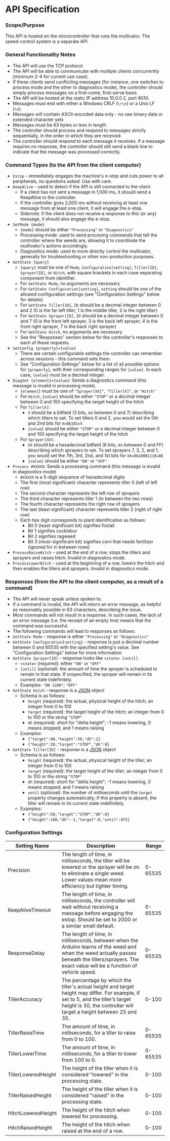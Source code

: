 # API Specification

### Scope/Purpose
This API is hosted on the microcontroller that runs the multivator. The speed-control system is a separate API.

### General Functionality Notes
* The API will use the TCP protocol.
* The API will be able to communicate with multiple clients concurrently (minimum 2-4 for current use case).
* If these clients send conflicting messages (for instance, one switches to process mode and the other to diagnostics mode), the controller should simply process messages on a first-come, first-serve basis
* The API will be hosted at the static IP address 10.0.0.2, port 8010.
* Messages must end with either a Windows CRLF (`\r\n`) or a Unix LF (`\n`).
* Messages will contiain ASCII-encoded data only - no raw binary data or extended character sets
* Messages must be 63 bytes or less in length.
* The controller should process and respond to messages strictly sequentially, in the order in which they are received.
* The controller should respond to each message it receives. If a message requires no response, the controller should still send a blank line to indicate that the message was processed correctly.

### Command Types (to the API from the client computer)
* `Estop` - immediately engages the machine's e-stop and cuts power to all peripherals, no questions asked. Use with care.
* `KeepAlive` - used to detect if the API is still connected to the client.
  * If a client has not sent a message in 1,000 ms, it should send a KeepAlive to the controller.
  * If the controller goes 2,000 ms without receiving at least one message from at least one client, it will engage the e-stop.
  * Sidenote: if the client does not receive a response to this (or any) message, it should also engage the e-stop.
* `SetMode {mode}`
  * `{mode}` should be either `"Processing"` or `"Diagnostics"`
  * Processing mode: used to send procesing commands that tell the controller where the weeds are, allowing it to coordinate the multivator's actions accordingly.
  * Diagnostics mode: used to more directly control the multivator, generally for troubleshooting or other non-production purposes.
* `GetState {query}`
  * `{query}` must be one of `Mode`, `Configuration[setting]`, `Tiller[ID]`, `Sprayer[ID]`, or `Hitch`, with square brackets in each case separating component from identifier.
  * For `GetState Mode`, no arguments are necessary
  * For `GetState Configuration[setting]`, `setting` should be one of the allowed configuration settings (see "Configuration Settings" below for details)
  * For `GetState Tiller[ID]`, `ID` should be a decimal integer between 0 and 2 (0 is the far left tiller, 1 is the middle tiller, 2 is the right tiller)
  * For `GetState Sprayer[ID]`, `ID` should be a decimal integer between 0 and 7 (0 is the front left sprayer, 3 is the back left sprayer, 4 is the front right sprayer, 7 is the back right sprayer)
  * For `GetState Hitch`, no arguments are necessary
  * See the "Responses" section below for the controller's responses to each of these requests.
* `SetConfig {property}={value}`
  * There are certain configurable settings the controller can remember across sessions - this command sets them.
  * See "Configuration Settings" below for a list of all possible options for `{property}`, with their corresponding ranges for `{value}`. In each case, `{value}` must be a decimal integer.
* `DiagSet {element}={value}`: Sends a diagnostics command (this message is invalid in processing mode).
  * `{element}` must be one of `"Sprayer[XX]"`, `"Tiller[X]"`, or `"Hitch"`
  * For `Hitch`, `{value}` should be either `"STOP"` or a decimal integer between 0 and 100 specifying the target height of the hitch
  * For `Tiller[X]`:
    * `X` should be a bitfield (3 bits, so between 0 and 7) describing which tillers to set. To set tillers 0 and 2, you would set the 0th and 2nd bits for `X=0b101=5`
    * `{value}` should be either `"STOP"` or a decimal integer between 0 and 100 specifying the target height of the hitch
  * For `Sprayer[XX]`:
    * `XX` should be a hexadecimal bitfield (8 bits, so between 0 and FF) describing which sprayers to set. To set sprayers 7, 3, 2, and 1, you would set the 7th, 3rd, 2nd, and 1st bits for `XX=0b10001110=8E`
    * `{value}` should be either `"ON"` or `"OFF"`
* `Process #XXXXX`: Sends a processing command (this message is invalid in diagnostics mode)
  * `#XXXXX` is a 5-digit sequence of hexadecimal digits
  * The first (most significant) character represents tiller 0 (left of left row)
  * The second character represents the left row of sprayers
  * The third character represents tiller 1 (in between the two rows)
  * The fourth character represents the right row of sprayers
  * The last (least significant) character represents tiller 2 (right of right row)
  * Each hex digit corresponds to plant identification as follows:
    * Bit 0 (least-significant bit) signifies foxtail
    * Bit 1 signifies cocklebur
    * Bit 2 signifies ragweed
    * Bit 3 (most-significant bit) signifies corn that needs fertilizer (ignored for in between rows)
* `ProcessRaiseHitch` - used at the end of a row; stops the tillers and sprayers and raises hitch. Invalid in diagnostics mode.
* `ProcessLowerHitch` - used at the beginning of a row; lowers the hitch and then enables the tillers and sprayers. Invalid in diagnostics mode.

### Responses (from the API to the client computer, as a result of a command)
* The API will never speak unless spoken to.
* If a command is invalid, the API will return an error message, as helpful as reasonably possible in 63 characters, describing the issue.
* Most commands will not result in a response. In such cases, the lack of an error message (i.e. the receipt of an empty line) means that the command was successful.
* The following commands will lead to responses as follows:
* `GetState Mode` - response is either `"Processing"` or `"Diagnostics"`
* `GetState Configuration[setting]` - response is just a decimal number between 0 and 65535 with the specified setting's value. See "Configuration Settings" below for more information
* `GetState Sprayer[ID]` - response looks like `<state> [until]`.
  * `<state>` (required): either `"ON"` or `"OFF"`
  * `[until]` (optional): the amount of time the sprayer is scheduled to remain in that state. If unspecified, the sprayer will remain in its current state indefinitely.
  * Examples: `"ON 1200"`; `"OFF"`
* `GetState Hitch` - response is a [JSON](www.json.org) object
  * Schema is as follows:
    * `height` (required): the actual, physical height of the hitch; an integer from 0 to 100
    * `target` (required): the target height of the hitch; an integer from 0 to 100 or the string `"STOP"`
    * `dh` (required): short for "delta height"; -1 means lowering, 0 means stopped, and 1 means raising
  * Examples:
    * `{"target":80,"height":50,"dh":1}`
	* `{"height":20,"target":"STOP","dh":0}`
* `GetState Tiller[ID]` - response is a [JSON](www.json.org) object
  * Schema is as follows:
    * `height` (required): the actual, physical height of the tiller; an integer from 0 to 100
    * `target` (required): the target height of the tiller; an integer from 0 to 100 or the string `"STOP"`
    * `dh` (required): short for "delta height"; -1 means lowering, 0 means stopped, and 1 means raising
    * `until` (optional): the number of milliseconds until the `target` property changes automatically; if this property is absent, the tiller will remain in its current state indefinitely.
  * Examples:
    * `{"height":50,"target":"STOP","dh":0}`
    * `{"height":100,"dh":-1,"target":0,"until":972}`

### Configuration Settings
Setting Name | Description | Range
-------------|-------------|------
Precision | The length of time, in milliseconds, the tiller will be lowered or the sprayer will be on to eliminate a single weed. Lower values mean more efficiency but tighter timing. | 0-65535
KeepAliveTimeout | The length of time, in milliseconds, the controller will wait without receiving a message before engaging the estop. Should be set to 2000 or a similar small default. | 0-65535
ResponseDelay | The length of time, in milliseconds, between when the Arduino learns of the weed and when the weed actually passes beneath the tillers/sprayers. The exact value will be a function of vehicle speed. | 0-65535
TillerAccuracy | The percentage by which the tiller's actual height and target height may differ. For example, if set to 5, and the tiller’s target height is 30, the controller will target a height between 25 and 35. | 0-100
TillerRaiseTime | The amount of time, in milliseconds, for a tiller to raise from 0 to 100. | 0-65535
TillerLowerTime | The amount of time, in milliseconds, for a tiller to lower from 100 to 0. | 0-65535
TillerLoweredHeight | The height of the tiller when it is considered "lowered" in the processing state. | 0-100
TillerRaisedHeight | The height of the tiller when it is considered "raised" in the processing state. | 0-100
HitchLoweredHeight | The height of the hitch when lowered for processing. | 0-100
HitchRaisedHeight | The height of the hitch when raised at the end of a row. | 0-100
